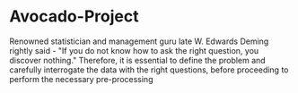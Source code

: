 # Avocado-Project
Renowned statistician and management guru late W. Edwards Deming rightly said - "If you do not know how to ask the right question, you discover nothing." Therefore, it is essential to define the problem and carefully interrogate the data with the right questions, before proceeding to perform the necessary pre-processing 
